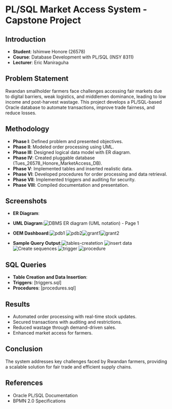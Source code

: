 # PL/SQL Market Access System - Capstone Project

## Introduction
- **Student**: Ishimwe Honore (26578)
- **Course**: Database Development with PL/SQL (INSY 8311)
- **Lecturer**: Eric Maniraguha

## Problem Statement
Rwandan smallholder farmers face challenges accessing fair markets due to digital barriers, weak logistics, and middlemen dominance, leading to low income and post-harvest wastage. This project develops a PL/SQL-based Oracle database to automate transactions, improve trade fairness, and reduce losses.

## Methodology
- **Phase I**: Defined problem and presented objectives.
- **Phase II**: Modeled order processing using UML.
- **Phase III**: Designed logical data model with ER diagram.
- **Phase IV**: Created pluggable database (Tues_26578_Honore_MarketAccess_DB).
- **Phase V**: Implemented tables and inserted realistic data.
- **Phase VI**: Developed procedures for order processing and data retrieval.
- **Phase VII**: Implemented triggers and auditing for security.
- **Phase VIII**: Compiled documentation and presentation.

## Screenshots
- **ER Diagram**: 
- **UML Diagram**:![DBMS ER diagram (UML notation) - Page 1](https://github.com/user-attachments/assets/c24fff2c-2225-4a8b-885d-2351866202c0)

- **OEM Dashboard**:![pdb1](https://github.com/user-attachments/assets/842d9bc7-2920-4555-ac3e-2c4d25ca3016)
![pdb2](https://github.com/user-attachments/assets/660fb6e8-896f-4dc0-863c-b0beacc44a03)![grant1](https://github.com/user-attachments/assets/6a3f9a2c-61e0-4ead-b456-d2d6724d5105)![grant2](https://github.com/user-attachments/assets/afb8fb42-65c2-47a8-b083-ef43e8cedbc1)



- **Sample Query Output**:![tables-createtion](https://github.com/user-attachments/assets/2746bdae-a720-4fcd-8b31-422c02e9ab09)
![insert data](https://github.com/user-attachments/assets/9431b4cc-0ceb-4ade-91d7-ae22f6aa4c74)
![Create sequences](https://github.com/user-attachments/assets/ff01c227-aa5b-4649-8882-636406376466)
![trigger](https://github.com/user-attachments/assets/ec9af861-7521-45b4-8b1f-c9c0dc8a44c5)
![procedure](https://github.com/user-attachments/assets/e428521e-4615-4009-88fd-c3a3b26cf240)

## SQL Queries
- **Table Creation and Data Insertion**: 
- **Triggers**: [triggers.sql]
- **Procedures**: [procedures.sql]

## Results
- Automated order processing with real-time stock updates.
- Secured transactions with auditing and restrictions.
- Reduced wastage through demand-driven sales.
- Enhanced market access for farmers.

## Conclusion
The system addresses key challenges faced by Rwandan farmers, providing a scalable solution for fair trade and efficient supply chains.

## References
- Oracle PL/SQL Documentation
- BPMN 2.0 Specifications
